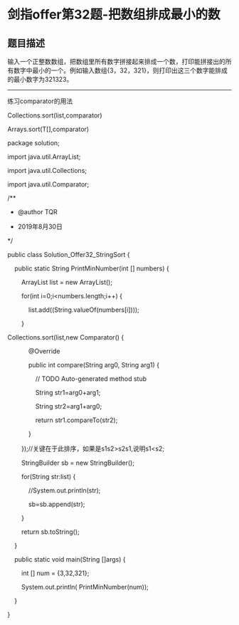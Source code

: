 # 剑指offer第32题-把数组排成最小的数

## 题目描述

输入一个正整数数组，把数组里所有数字拼接起来排成一个数，打印能拼接出的所有数字中最小的一个。例如输入数组{3，32，321}，则打印出这三个数字能排成的最小数字为321323。

---

练习comparator的用法

Collections.sort(list,comparator)

Arrays.sort(T[],comparator)

package solution;

import java.util.ArrayList;

import java.util.Collections;

import java.util.Comparator;

/**

* @author TQR

* 2019年8月30日

*/

public class Solution_Offer32_StringSort {

    public static String PrintMinNumber(int [] numbers) {

        ArrayList<String> list = new ArrayList<String>();

        for(int i=0;i<numbers.length;i++) {

            list.add((String.valueOf(numbers[i])));

        }

Collections.sort(list,new Comparator<String>() {

            @Override

            public int compare(String arg0, String arg1) {

                // TODO Auto-generated method stub

                String str1=arg0+arg1;

                String str2=arg1+arg0;

                return str1.compareTo(str2);

            }

        });//关键在于此排序，如果是s1s2>s2s1,说明s1<s2;

        StringBuilder sb = new StringBuilder();

        for(String str:list) {

            //System.out.println(str);

            sb=sb.append(str);

        }

        return sb.toString();

    }

    public static void main(String []args) {

        int [] num = {3,32,321};

        System.out.println( PrintMinNumber(num));

    }

}
